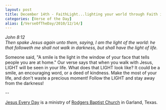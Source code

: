 ```yaml
---
layout: post
title: December 14th - FaithLight...lighting your world through Faith in
categories: [Verse of the Day]
alias: [/VerseOfTheDay/2010/12/14/]
---
```


_John 8:12  
Then spake Jesus again unto them, saying, I am the light of the
world: he that followeth me shall not walk in darkness, but shall
have the light of life._

Someone said, "A smile is the light in the window of your face that
tells people you are at home." Our verse says that when you walk with
Jesus, LIGHT will be seen in your life. What does that LIGHT look
like? It could be a smile, an encouraging word, or a deed of
kindness. Make the most of your life, and don't waste a precious
moment! Follow the LIGHT and stay away from the darkness!

 --

<a href=http://jesuseveryday.net>Jesus Every Day</a> is a ministry of <a href=http://rodgersbaptist.net>Rodgers Baptist Church</a> in Garland, Texas.
